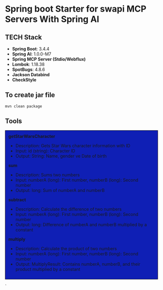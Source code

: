 # Spring boot Starter for swapi MCP Servers With Spring AI

## TECH Stack

- **Spring Boot**: 3.4.4
- **Spring AI**: 1.0.0-M7
- **Spring MCP Server (Stdio/Webflux)**
- **Lombok**: 1.18.38
- **SpotBugs**: 4.8.6
- **Jackson Databind**
- **CheckStyle**

## To create jar file

```shell
mvn clean package
```

## Tools

<div style="border: 1px solid #050505; padding: 10px; background-color: #0f1fb5;">
<b>getStarWarsCharacter</b>
    <ul> 
      <li>Description: Gets Star Wars character information with ID
      <li> Input: id (string): Character ID
      <li> Output: String: Name, gender ve Date of birth
    </ul>
    <b>sum</b>
    <ul> 
      <li>Description: Sums two numbers
      <li> Input: numberA (long): First number, numberB (long): Second number
      <li> Output: long: Sum of numberA and numberB
    </ul>
    <b>subtract</b>
    <ul> 
      <li>Description: Calculate the difference of two numbers
      <li> Input: numberA (long): First number, numberB (long): Second number
      <li> Output: long: Difference of numberA and numberB multiplied by a constant
    </ul>
    <b>multiply</b>
    <ul> 
      <li>Description: Calculate the product of two numbers
      <li> Input: numberA (long): First number, numberB (long): Second number
      <li> Output: MultiplyResult: Contains numberA, numberB, and their product multiplied by a constant
    </ul>
</div>

`